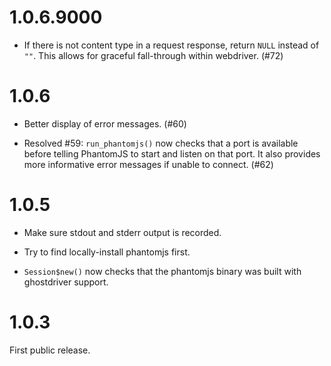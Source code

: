 1.0.6.9000
=====

* If there is not content type in a request response, return `NULL` instead of `""`. This allows for graceful fall-through within webdriver. (#72)


1.0.6
=====

* Better display of error messages. (#60)

* Resolved #59: `run_phantomjs()` now checks that a port is available before telling PhantomJS to start and listen on that port. It also provides more informative error messages if unable to connect. (#62)

1.0.5
=====

* Make sure stdout and stderr output is recorded.

* Try to find locally-install phantomjs first.

* `Session$new()` now checks that the phantomjs binary was built with ghostdriver support.


1.0.3
=====

First public release.
